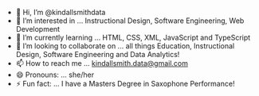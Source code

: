 - 👋 Hi, I’m @kindallsmithdata
- 👀 I’m interested in ... Instructional Design, Software Engineering, Web Development
- 🌱 I’m currently learning ... HTML, CSS, XML, JavaScript and TypeScript
- 💞️ I’m looking to collaborate on ... all things Education, Instructional Design, Software Engineering and Data Analytics!
- 📫 How to reach me ... kindallsmith.data@gmail.com
- 😄 Pronouns: ... she/her
- ⚡ Fun fact: ... I have a Masters Degree in Saxophone Performance! 

<!---
kindallsmithdata/kindallsmithdata is a ✨ special ✨ repository because its `README.md` (this file) appears on your GitHub profile.
You can click the Preview link to take a look at your changes.
--->
